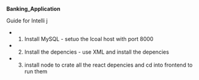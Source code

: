 **Banking_Application**

Guide for Intelli j

* 1. Install MySQL - setuo the lcoal host with port 8000
* 2. Install the depencies - use XML and install the depencies
* 3. install node to crate all the react depencies and cd into frontend to run them
